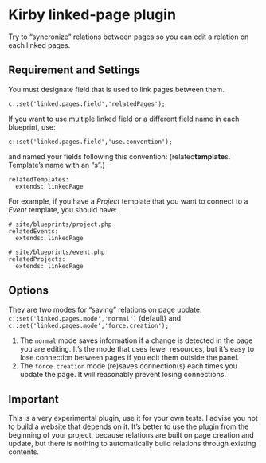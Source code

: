# Kirby linked-page plugin

Try to “syncronize” relations between pages so you can edit a relation on each linked pages.

## Requirement and Settings

You must designate field that is used to link pages between them.
```
c::set('linked.pages.field','relatedPages');
```

If you want to use multiple linked field or a different field name in each blueprint, use:
```
c::set('linked.pages.field','use.convention');
```
and named your fields following this convention:
(related**template**s. Template’s name with an “s”.)
```
relatedTemplates:
  extends: linkedPage
```
For example, if you have a *Project* template that you want to connect to a *Event* template, you should have:
```
# site/blueprints/project.php
relatedEvents:
  extends: linkedPage

# site/blueprints/event.php
relatedProjects:
  extends: linkedPage
```

## Options

They are two modes for “saving” relations on page update.
`c::set('linked.pages.mode','normal')` (default) and `c::set('linked.pages.mode','force.creation');`

1. The `normal` mode saves information if a change is detected in the page you are editing.
It’s the mode that uses fewer resources, but it’s easy to lose connection between pages if you edit them outside the panel.
2. The `force.creation` mode (re)saves connection(s) each times you update the page. It will reasonably prevent losing connections.

## Important

This is a very experimental plugin, use it for your own tests. I advise you not to build a website that depends on it.
It’s better to use the plugin from the beginning of your project, because relations are built on page creation and update, but there is nothing to automatically build relations through existing contents.
